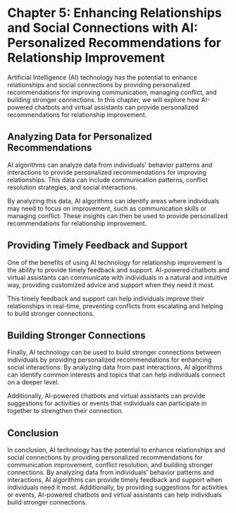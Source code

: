 Chapter 5: Enhancing Relationships and Social Connections with AI: Personalized Recommendations for Relationship Improvement
============================================================================================================================

Artificial Intelligence (AI) technology has the potential to enhance relationships and social connections by providing personalized recommendations for improving communication, managing conflict, and building stronger connections. In this chapter, we will explore how AI-powered chatbots and virtual assistants can provide personalized recommendations for relationship improvement.

Analyzing Data for Personalized Recommendations
-----------------------------------------------

AI algorithms can analyze data from individuals' behavior patterns and interactions to provide personalized recommendations for improving relationships. This data can include communication patterns, conflict resolution strategies, and social interactions.

By analyzing this data, AI algorithms can identify areas where individuals may need to focus on improvement, such as communication skills or managing conflict. These insights can then be used to provide personalized recommendations for relationship improvement.

Providing Timely Feedback and Support
-------------------------------------

One of the benefits of using AI technology for relationship improvement is the ability to provide timely feedback and support. AI-powered chatbots and virtual assistants can communicate with individuals in a natural and intuitive way, providing customized advice and support when they need it most.

This timely feedback and support can help individuals improve their relationships in real-time, preventing conflicts from escalating and helping to build stronger connections.

Building Stronger Connections
-----------------------------

Finally, AI technology can be used to build stronger connections between individuals by providing personalized recommendations for enhancing social interactions. By analyzing data from past interactions, AI algorithms can identify common interests and topics that can help individuals connect on a deeper level.

Additionally, AI-powered chatbots and virtual assistants can provide suggestions for activities or events that individuals can participate in together to strengthen their connection.

Conclusion
----------

In conclusion, AI technology has the potential to enhance relationships and social connections by providing personalized recommendations for communication improvement, conflict resolution, and building stronger connections. By analyzing data from individuals' behavior patterns and interactions, AI algorithms can provide timely feedback and support when individuals need it most. Additionally, by providing suggestions for activities or events, AI-powered chatbots and virtual assistants can help individuals build stronger connections.
